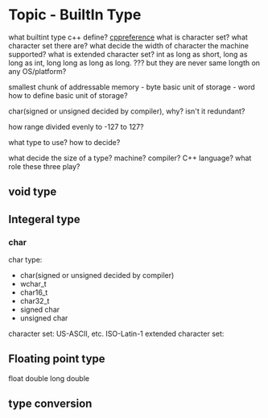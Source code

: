 # Topic - BuiltIn Type
what builtint type c++ define?
[cppreference](https://en.cppreference.com/w/cpp/language/types)
what is character set? what character set there are? what decide the width of character the machine supported?
what is extended character set?
int as long as short, long as long as int, long long as long as long. ??? but they are never same longth on any OS/platform?

smallest chunk of addressable memory - byte
basic unit of storage - word
how to define basic unit of storage?

char(signed or unsigned decided by compiler), why? isn't it redundant?

how range divided evenly to -127 to 127?

what type to use? how to decide?

what decide the size of a type? machine? compiler? C++ language? what role these three play?

## void type
 

## Integeral type

### char
char type:
- char(signed or unsigned decided by compiler)
- wchar_t
- char16_t
- char32_t
- signed char
- unsigned char

character set: US-ASCII, etc. ISO-Latin-1
extended character set:


## Floating point type
float
double
long double

## type conversion
